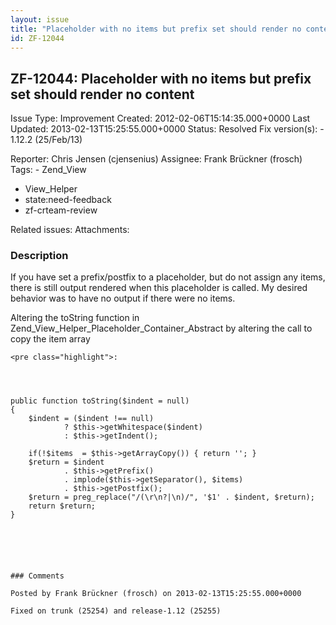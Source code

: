 ```yaml
---
layout: issue
title: "Placeholder with no items but prefix set should render no content"
id: ZF-12044
---
```


ZF-12044: Placeholder with no items but prefix set should render no content
---------------------------------------------------------------------------

 Issue Type: Improvement Created: 2012-02-06T15:14:35.000+0000 Last Updated: 2013-02-13T15:25:55.000+0000 Status: Resolved Fix version(s): - 1.12.2 (25/Feb/13)
 
 Reporter:  Chris Jensen (cjensenius)  Assignee:  Frank Brückner (frosch)  Tags: - Zend\_View
- View\_Helper
- state:need-feedback
- zf-crteam-review
 
 Related issues: 
 Attachments: 
### Description

If you have set a prefix/postfix to a placeholder, but do not assign any items, there is still output rendered when this placeholder is called. My desired behavior was to have no output if there were no items.

Altering the toString function in Zend\_View\_Helper\_Placeholder\_Container\_Abstract by altering the call to copy the item array

 
    <pre class="highlight">:
    


 
    public function toString($indent = null)
    {
        $indent = ($indent !== null)
                ? $this->getWhitespace($indent)
                : $this->getIndent();
    
        if(!$items  = $this->getArrayCopy()) { return ''; }
        $return = $indent
                . $this->getPrefix()
                . implode($this->getSeparator(), $items)
                . $this->getPostfix();
        $return = preg_replace("/(\r\n?|\n)/", '$1' . $indent, $return);
        return $return;
    }


```

 

 

### Comments

Posted by Frank Brückner (frosch) on 2013-02-13T15:25:55.000+0000

Fixed on trunk (25254) and release-1.12 (25255)

 

 